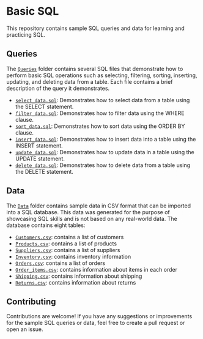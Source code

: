 # Basic SQL

This repository contains sample SQL queries and data for learning and practicing SQL. 

## Queries

The [`Queries`](./Queries/) folder contains several SQL files that demonstrate how to perform basic SQL operations such as selecting, filtering, sorting, inserting, updating, and deleting data from a table. Each file contains a brief description of the query it demonstrates.

- [`select_data.sql`](./Queries/selecting_data.sql): Demonstrates how to select data from a table using the SELECT statement.
- [`filter_data.sql`](./Queries/filtering_data.sql): Demonstrates how to filter data using the WHERE clause.
- [`sort_data.sql`](./Queries/sorting_data.sql): Demonstrates how to sort data using the ORDER BY clause.
- [`insert_data.sql`](./Queries/inserting_data.sql): Demonstrates how to insert data into a table using the INSERT statement.
- [`update_data.sql`](./Queries/updating_data.sql): Demonstrates how to update data in a table using the UPDATE statement.
- [`delete_data.sql`](./Queries/deleting_data.sql): Demonstrates how to delete data from a table using the DELETE statement.

## Data

The [`Data`](./data/) folder contains sample data in CSV format that can be imported into a SQL database. This data was generated for the purpose of showcasing SQL skills and is not based on any real-world data. The database contains eight tables:

- [`Customers.csv`](./Data/Customers.csv): contains a list of customers
- [`Products.csv`](./Data/Products.csv): contains a list of products
- [`Suppliers.csv`](./Data/Suppliers.csv): contains a list of suppliers
- [`Inventory.csv`](./Data/Inventory.csv): contains inventory information
- [`Orders.csv`](./Data/Orders.csv): contains a list of orders
- [`Order_items.csv`](./Data/Order_items.csv): contains information about items in each order
- [`Shipping.csv`](./Data/Shipping.csv): contains information about shipping
- [`Returns.csv`](./Data/Returns.csv): contains information about returns

## Contributing

Contributions are welcome! If you have any suggestions or improvements for the sample SQL queries or data, feel free to create a pull request or open an issue.
